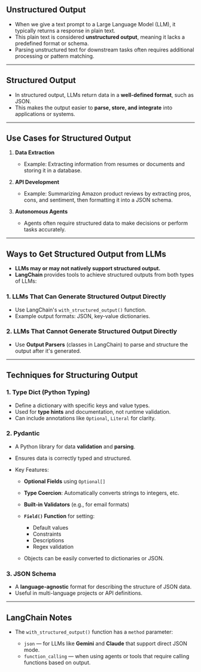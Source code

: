 ## **Unstructured Output**

- When we give a text prompt to a Large Language Model (LLM), it typically returns a response in plain text.
- This plain text is considered **unstructured output**, meaning it lacks a predefined format or schema.
- Parsing unstructured text for downstream tasks often requires additional processing or pattern matching.

---

## **Structured Output**

- In structured output, LLMs return data in a **well-defined format**, such as JSON.
- This makes the output easier to **parse, store, and integrate** into applications or systems.

---

## **Use Cases for Structured Output**

1. **Data Extraction**

   - Example: Extracting information from resumes or documents and storing it in a database.

2. **API Development**

   - Example: Summarizing Amazon product reviews by extracting pros, cons, and sentiment, then formatting it into a JSON schema.

3. **Autonomous Agents**

   - Agents often require structured data to make decisions or perform tasks accurately.

---

## **Ways to Get Structured Output from LLMs**

- **LLMs may or may not natively support structured output.**
- **LangChain** provides tools to achieve structured outputs from both types of LLMs:

### 1. **LLMs That Can Generate Structured Output Directly**

- Use LangChain's `with_structured_output()` function.
- Example output formats: JSON, key-value dictionaries.

### 2. **LLMs That Cannot Generate Structured Output Directly**

- Use **Output Parsers** (classes in LangChain) to parse and structure the output after it's generated.

---

## **Techniques for Structuring Output**

### 1. **Type Dict (Python Typing)**

- Define a dictionary with specific keys and value types.
- Used for **type hints** and documentation, not runtime validation.
- Can include annotations like `Optional`, `Literal` for clarity.

### 2. **Pydantic**

- A Python library for data **validation** and **parsing**.
- Ensures data is correctly typed and structured.
- Key Features:

  - **Optional Fields** using `Optional[]`
  - **Type Coercion**: Automatically converts strings to integers, etc.
  - **Built-in Validators** (e.g., for email formats)
  - **`Field()` Function** for setting:

    - Default values
    - Constraints
    - Descriptions
    - Regex validation

  - Objects can be easily converted to dictionaries or JSON.

### 3. **JSON Schema**

- A **language-agnostic** format for describing the structure of JSON data.
- Useful in multi-language projects or API definitions.

---

## **LangChain Notes**

- The `with_structured_output()` function has a `method` parameter:

  - `json` — for LLMs like **Gemini** and **Claude** that support direct JSON mode.
  - `function_calling` — when using agents or tools that require calling functions based on output.
